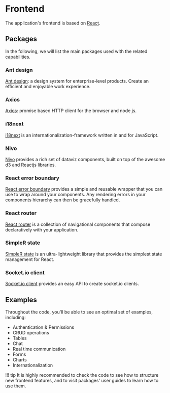 # Frontend
The application's frontend is based on [React](https://reactjs.org/).

## Packages
In the following, we will list the main packages used with the related capabilities.

### Ant design
[Ant design](https://ant.design/): a design system for enterprise-level products. Create an efficient and enjoyable work experience.

### Axios
[Axios](https://github.com/axios/axios): promise based HTTP client for the browser and node.js.

### i18next
[i18next](https://www.i18next.com/) is an internationalization-framework written in and for JavaScript.

### Nivo
[Nivo](https://nivo.rocks/) provides a rich set of dataviz components, built on top of the awesome d3 and Reactjs libraries.

### React error boundary
[React error boundary](https://github.com/bvaughn/react-error-boundary) provides a simple and reusable wrapper that you can use to wrap around your components. Any rendering errors in your components hierarchy can then be gracefully handled.

### React router
[React router](https://reactrouter.com/) is a collection of navigational components that compose declaratively with your application.

### SimpleR state
[SimpleR state](https://simpler-state.js.org/) is an ultra-lightweight library that provides the simplest state management for React.

### Socket.io client
[Socket.io client](https://socket.io/docs/v3/client-api/index.html) provides an easy API to create socket.io clients.

## Examples
Throughout the code, you'll be able to see an optimal set of examples, including:

- Authentication & Permissions
- CRUD operations
- Tables
- Chat
- Real time communication
- Forms
- Charts
- Internationalization

!!! tip
    It is highly recommended to check the code to see how to structure new frontend features, and to visit packages'
    user guides to learn how to use them.